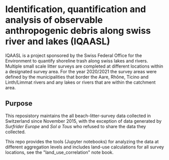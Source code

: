 # Identification, quantification and analysis of observable anthropogenic debris along swiss river and lakes (IQAASL)

IQAASL is a project sponsored by the Swiss Federal Office for the Environment to quantify shoreline trash along swiss lakes and rivers. Multiple small scale litter surveys are completed at different locations within a designated survey area. For the year 2020/2021 the survey areas were defined by the municipalities that border the Aare, Rhône, Ticino and Linth/Limmat rivers and any lakes or rivers that are within the catchment area.

## Purpose

This reposistory maintains the all beach-litter-survey data collected in Switzerland since November 2015, with the exception of data generated by *Surfrider Europe* 
and *Sol a Tous* who refused to share the data they collected. 

This repo provides the tools (Jupyter notebooks) for analyzing the data at different aggregation levels and includes land-use calculations for all survey locations, see the "land_use_correlation" note book.
